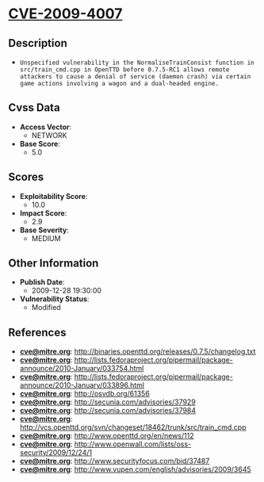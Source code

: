 
# [CVE-2009-4007](http://binaries.openttd.org/releases/0.7.5/changelog.txt)

## Description

- `Unspecified vulnerability in the NormaliseTrainConsist function in src/train_cmd.cpp in OpenTTD before 0.7.5-RC1 allows remote attackers to cause a denial of service (daemon crash) via certain game actions involving a wagon and a dual-headed engine.`

## Cvss Data

- **Access Vector**:
  - NETWORK
- **Base Score**:
  - 5.0

## Scores

- **Exploitability Score**:
  - 10.0
- **Impact Score**:
  - 2.9
- **Base Severity**:
  - MEDIUM

## Other Information

- **Publish Date**:
  - 2009-12-28 19:30:00
- **Vulnerability Status**:
  - Modified

## References

- **cve@mitre.org**: http://binaries.openttd.org/releases/0.7.5/changelog.txt
- **cve@mitre.org**: http://lists.fedoraproject.org/pipermail/package-announce/2010-January/033754.html
- **cve@mitre.org**: http://lists.fedoraproject.org/pipermail/package-announce/2010-January/033896.html
- **cve@mitre.org**: http://osvdb.org/61356
- **cve@mitre.org**: http://secunia.com/advisories/37929
- **cve@mitre.org**: http://secunia.com/advisories/37984
- **cve@mitre.org**: http://vcs.openttd.org/svn/changeset/18462/trunk/src/train_cmd.cpp
- **cve@mitre.org**: http://www.openttd.org/en/news/112
- **cve@mitre.org**: http://www.openwall.com/lists/oss-security/2009/12/24/1
- **cve@mitre.org**: http://www.securityfocus.com/bid/37487
- **cve@mitre.org**: http://www.vupen.com/english/advisories/2009/3645
